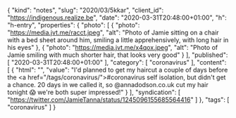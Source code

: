 {
  "kind": "notes",
  "slug": "2020/03/5kkar",
  "client_id": "https://indigenous.realize.be",
  "date": "2020-03-31T20:48:00+01:00",
  "h": "h-entry",
  "properties": {
    "photo": [
      {
        "photo": "https://media.jvt.me/racct.jpeg",
        "alt": "Photo of Jamie sitting on a chair with a bed sheet around him, smiling a little apprehensively, with long hair in his eyes"
      },
      {
        "photo": "https://media.jvt.me/x4qox.jpeg",
        "alt": "Photo of Jamie smiling with much shorter hair, that looks very good"
      }
    ],
    "published": [
      "2020-03-31T20:48:00+01:00"
    ],
    "category": [
      "coronavirus"
    ],
    "content": [
      {
        "html": "",
        "value": "I'd planned to get my haircut a couple of days before the <a href=\"/tags/coronavirus/\">#coronavirus</a> self isolation, but didn't get a chance. 20 days in we called it, so @annadodson.co.uk cut my hair tonight 😱 we're both super impressed!"
      }
    ],
    "syndication": [
      "https://twitter.com/JamieTanna/status/1245096155685564416"
    ]
  },
  "tags": [
    "coronavirus"
  ]
}
